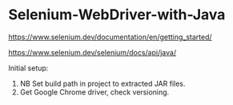 # Selenium-WebDriver-with-Java

https://www.selenium.dev/documentation/en/getting_started/


https://www.selenium.dev/selenium/docs/api/java/

Initial setup:
1. NB Set build path in project to extracted JAR files.
2. Get Google Chrome driver, check versioning.


